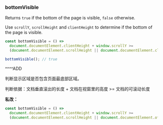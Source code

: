 ### bottomVisible

Returns `true` if the bottom of the page is visible, `false` otherwise.

Use `scrollY`, `scrollHeight` and `clientHeight` to determine if the bottom of the page is visible.

```js
const bottomVisible = () =>
  document.documentElement.clientHeight + window.scrollY >=
  (document.documentElement.scrollHeight || document.documentElement.clientHeight);
```

```js
bottomVisible(); // true
```

^^^^ADD

判断显示区域是否包含页面最底部区域。

判断依据：文档垂直滚出的长度 + 文档在视窗里的高度 >= 文档的可滚动长度

**私改：**

```js
const bottomVisible = () =>
  document.documentElement.clientHeight + window.scrollY >=
  (document.documentElement.scrollHeight || document.documentElement.offsetHeight || document.documentElement.clientHeight);
```
